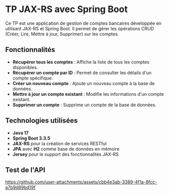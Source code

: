 # TP JAX-RS avec Spring Boot

Ce TP est une application de gestion de comptes bancaires développée en utilisant JAX-RS et Spring Boot. Il permet de gérer les opérations CRUD (Créer, Lire, Mettre à jour, Supprimer) sur les comptes.

## Fonctionnalités

- **Récupérer tous les comptes** : Affiche la liste de tous les comptes disponibles.
- **Récupérer un compte par ID** : Permet de consulter les détails d'un compte spécifique.
- **Créer un nouveau compte** : Ajoute un nouveau compte à la base de données.
- **Mettre à jour un compte existant** : Modifie les informations d'un compte existant.
- **Supprimer un compte** : Supprime un compte de la base de données.

## Technologies utilisées

- **Java 17**
- **Spring Boot 3.3.5**
- **JAX-RS** pour la création de services RESTful
- **JPA** avec **H2** comme base de données en mémoire
- **Jersey** pour le support des fonctionnalités JAX-RS

## Test de l'API



https://github.com/user-attachments/assets/cbb4e3ab-3389-4f1a-8fcc-a7b9d89bd19f

